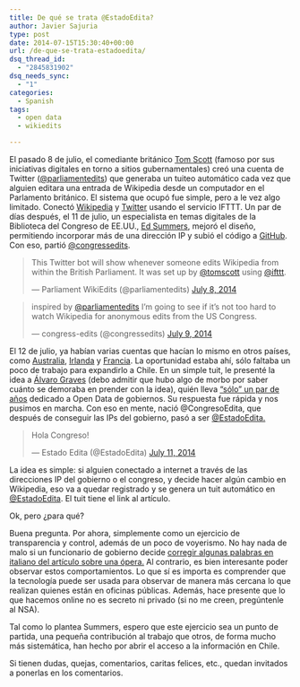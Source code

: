 ```yaml
---
title: De qué se trata @EstadoEdita?
author: Javier Sajuria
type: post
date: 2014-07-15T15:30:40+00:00
url: /de-que-se-trata-estadoedita/
dsq_thread_id:
  - "2845831902"
dsq_needs_sync:
  - "1"
categories:
  - Spanish
tags:
  - open data
  - wikiedits

---
```

El pasado 8 de julio, el comediante británico [Tom Scott][1] (famoso por sus iniciativas digitales en torno a sitios gubernamentales) creó una cuenta de Twitter ([@parliamentedits][2]) que generaba un tuiteo automático cada vez que alguien editara una entrada de Wikipedia desde un computador en el Parlamento británico. El sistema que ocupó fue simple, pero a le vez algo limitado. Conectó [Wikipedia][3] y [Twitter][4] usando el servicio IFTTT. Un par de días después, el 11 de julio, un especialista en temas digitales de la Biblioteca del Congreso de EE.UU., [Ed Summers][5], mejoró el diseño, permitiendo incorporar más de una dirección IP y subió el código a [GitHub][6]. Con eso, partió [@congressedits][7].

<blockquote class="twitter-tweet" lang="en">
  <p>
    This Twitter bot will show whenever someone edits Wikipedia from within the British Parliament. It was set up by <a href="https://twitter.com/tomscott">@tomscott</a> using <a href="https://twitter.com/IFTTT">@ifttt</a>.
  </p>
  
  <p>
    — Parliament WikiEdits (@parliamentedits) <a href="https://twitter.com/parliamentedits/statuses/486539012413607936">July 8, 2014</a>
  </p>
</blockquote>



<blockquote class="twitter-tweet" lang="en">
  <p>
    inspired by <a href="https://twitter.com/parliamentedits">@parliamentedits</a> I&#8217;m going to see if it&#8217;s not too hard to watch Wikipedia for anonymous edits from the US Congress.
  </p>
  
  <p>
    — congress-edits (@congressedits) <a href="https://twitter.com/congressedits/statuses/486685382843842560">July 9, 2014</a>
  </p>
</blockquote>



El 12 de julio, ya habían varias cuentas que hacían lo mismo en otros países, como [Australia][8], [Irlanda][9] y [Francia][10]. La oportunidad estaba ahí, sólo faltaba un poco de trabajo para expandirlo a Chile. En un simple tuit, le presenté la idea a [Álvaro Graves][11] (debo admitir que hubo algo de morbo por saber cuánto se demoraba en prender con la idea), quién lleva [&#8220;sólo&#8221; un par de años][12] dedicado a Open Data de gobiernos. Su respuesta fue rápida y nos pusimos en marcha. Con eso en mente, nació @CongresoEdita, que después de conseguir las IPs del gobierno, pasó a ser [@EstadoEdita.][13]

<blockquote class="twitter-tweet" lang="en">
  <p>
    Hola Congreso!
  </p>
  
  <p>
    — Estado Edita (@EstadoEdita) <a href="https://twitter.com/EstadoEdita/statuses/487710320102612992">July 11, 2014</a>
  </p>
</blockquote>

  
La idea es simple: si alguien conectado a internet a través de las direcciones IP del gobierno o el congreso, y decide hacer algún cambio en Wikipedia, eso va a quedar registrado y se genera un tuit automático en [@EstadoEdita][13]. El tuit tiene el link al artículo.

Ok, pero ¿para qué?

Buena pregunta. Por ahora, simplemente como un ejercicio de transparencia y control, además de un poco de voyerismo. No hay nada de malo si un funcionario de gobierno decide [corregir algunas palabras en italiano del artículo sobre una ópera.][14] Al contrario, es bien interesante poder observar estos comportamientos. Lo que sí es importa es comprender que la tecnología puede ser usada para observar de manera más cercana lo que realizan quienes están en oficinas públicas. Además, hace presente que lo que hacemos online no es secreto ni privado (si no me creen, pregúntenle al NSA).

Tal como lo plantea Summers, espero que este ejercicio sea un punto de partida, una pequeña contribución al trabajo que otros, de forma mucho más sistemática, han hecho por abrir el acceso a la información en Chile.

Si tienen dudas, quejas, comentarios, caritas felices, etc., quedan invitados a ponerlas en los comentarios.

 [1]: https://twitter.com/tomscott
 [2]: https://twitter.com/parliamentedits
 [3]: http://www.wikipedia.com
 [4]: www.twitter.com
 [5]: http://inkdroid.org/journal/2014/07/10/why-congressedits/
 [6]: https://github.com/edsu/anon
 [7]: http://www.twitter.com/congressedits
 [8]: https://twitter.com/AussieParlEdits
 [9]: https://twitter.com/RialtasWatch
 [10]: https://twitter.com/wikiAssemblee
 [11]: http://www.twitter.com/alvarograves
 [12]: http://graves.cl/projects
 [13]: http://www.twitter.com/estadoedita
 [14]: https://twitter.com/EstadoEdita/status/488879847825879040